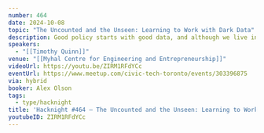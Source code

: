 ```yaml
---
number: 464
date: 2024-10-08
topic: "The Uncounted and the Unseen: Learning to Work with Dark Data"
description: Good policy starts with good data, and although we live in an increasingly data-rich era, the world of dark data is also growing. We know too little about global mortality, which inhibits healthcare interventions; similarly, we struggle to estimate the number of unhoused in our communities, making it difficult to petition for more affordable housing. Solving problems which involve data that is uncollected, unstructured or otherwise obfuscated requires a new toolkit of best practices based on familiar principles of secure data governance. We'll talk about a few of these challenges as a way of illuminating a path through the problem of dark data. https://darkdataproject.org
speakers:
  - "[[Timothy Quinn]]"
venue: "[[Myhal Centre for Engineering and Entrepreneurship]]"
videoUrl: https://youtu.be/ZIRM1RFdYCc
eventUrl: https://www.meetup.com/civic-tech-toronto/events/303396875
via: hybrid
booker: Alex Olson
tags:
  - type/hacknight
title: 'Hacknight #464 – The Uncounted and the Unseen: Learning to Work with Dark Data'
youtubeID: ZIRM1RFdYCc
---
```

